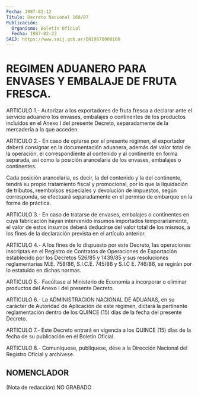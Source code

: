 ```yaml
---
Fecha: 1987-02-12
Título: Decreto Nacional 168/87
Publicación:
  Organismo: Boletín Oficial
  Fecha: 1987-02-23
SAIJ: https://www.saij.gob.ar/DN19870000168
---
```

# REGIMEN ADUANERO PARA ENVASES Y EMBALAJE DE FRUTA FRESCA.

<a id="1"></a>
ARTICULO  1.-  Autorizar  a  los  exportadores  de  fruta  fresca a declarar  ante  el  servicio  aduanero  los  envases,  embalajes  o continentes  de  los productos incluídos en el Anexo I del presente Decreto,  separadamente    de  la  mercadería  a  la  que  acceden.

<a id="2"></a>
ARTICULO  2.-  En  caso  de  optarse  por  el  presente régimen, el exportador  deberá consignar en la documentación  aduanera,  además del valor total  de la operación, el correspondiente al contenido y al continente en forma  separada,  así como la posición arancelaria de los envases, embalajes o continentes.

Cada posición arancelaria, es decir,  la  del  contenido  y  la del continente, tendrá su propio tratamiento fiscal y promocional,  por lo   que  la  liquidación  de  tributos,  reembolsos  especiales  y devolución    de    impuestos,   según  corresponda,  se  efectuará separadamente en el permiso de embarque  en  la  forma de práctica.

<a id="3"></a>
ARTICULO    3.-  En  caso  de  tratarse  de  envases,  embalajes  o continentes  en    cuya    fabricación  hayan  intervenido  insumos importados  temporariamente,  el  valor  de  estos  insumos  deberá deducirse del  valor  total  de  los  mismos,  a  los  fines  de la declaración prevista en el artículo anterior.

<a id="4"></a>
ARTICULO  4.-  A  los  fines  de lo dispuesto por este Decreto, las operaciones inscriptas en el Registro  de  Contratos de Operaciones de Exportación establecido por los Decretos  526/85 y 1439/85 y sus resoluciones reglamentarias M.E. 758/86, S.I.C.E.  745/86  y  S.I.C E.    746/86,  se  regirán  por  lo  estatuído  en  dichas  normas.

<a id="5"></a>
ARTICULO  5.-  Facúltase  al  Ministerio de Economía a incorporar o eliminar productos del Anexo I del presente Decreto.

<a id="6"></a>
ARTICULO  6.- La ADMINISTRACION NACIONAL DE ADUANAS, en su carácter de Autoridad  de  Aplicación de este régimen, dictará la pertinente reglamentación dentro  de  los  QUINCE  (15)  días  de la fecha del presente Decreto.

<a id="7"></a>
ARTICULO  7.-  Este  Decreto  entrará en vigencia a los QUINCE (15) días  de  la  fecha  de  su  publicación  en  el  Boletín  Oficial.

<a id="8"></a>
ARTICULO  8.- Comuníquese, publíquese, dése a la Dirección Nacional del Registro Oficial y archívese.

## NOMENCLADOR

<a id="1"></a>
(Nota de redacción) NO GRABADO